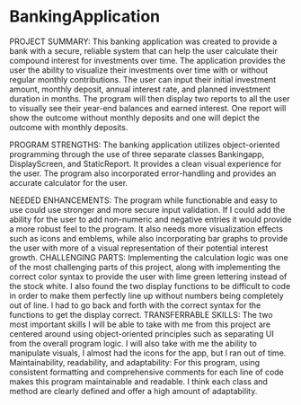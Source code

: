 # BankingApplication
PROJECT SUMMARY:                                                                                                                 This banking application was created to provide a bank with a secure, reliable system that can help the user calculate their compound interest for investments over time. The application provides the user the ability to visualize their investments over time with or without regular monthly contributions. The user can input their initial investment amount, monthly deposit, annual interest rate, and planned investment duration in months. The program will then display two reports to all the user to visually see their year-end balances and earned interest. One report will show the outcome without monthly deposits and one will depict the outcome with monthly deposits. 

PROGRAM STRENGTHS:                                                                                                               The banking application utilizes object-oriented programming through the use of three separate classes Bankingapp, DisplayScreen, and StaticReport. It provides a clean visual experience for the user. The program also incorporated error-handling and provides an accurate calculator for the user.

NEEDED ENHANCEMENTS:                                                                                                             The program while functionable and easy to use could use stronger and more secure input validation. If I could add the ability for the user to add non-numeric and negative entries it would provide a more robust feel to the program. It also needs more visualization effects such as icons and emblems, while also incorporating bar graphs to provide the user with more of a visual representation of their potential interest growth. 
CHALLENGING PARTS:
Implementing the calculation logic was one of the most challenging parts of this project, along with implementing the correct color syntax to provide the user with lime green lettering instead of the stock white. I also found the two display functions to be difficult to code in order to make them perfectly line up without numbers being completely out of line. I had to go back and forth with the correct syntax for the functions to get the display correct. 
TRANSFERRABLE SKILLS:                                                                                                         The two most important skills I will be able to take with me from this project are centered around using object-oriented principles such as separating UI from the overall program logic. I will also take with me the ability to manipulate visuals, I almost had the icons for the app, but I ran out of time. 
Maintainability, readability, and adaptability:                                                                              For this program, using consistent formatting and comprehensive comments for each line of code makes this program maintainable and readable. I think each class and method are clearly defined and offer a high amount of adaptability.   
